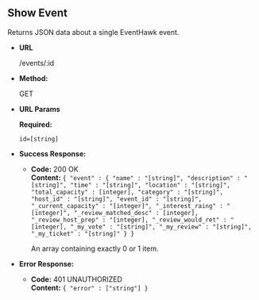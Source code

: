 **Show Event**
----
  Returns JSON data about a single EventHawk event.

* **URL**

  /events/:id

* **Method:**
  
  GET
 
*  **URL Params**

   **Required:**
 
   `id=[string]`

* **Success Response:**

  * **Code:** 200 OK <br />
    **Content:** `{ "event" : { "name" : "[string]", "description" : "[string]", "time" : "[string]", "location" : "[string]", "total_capacity" : [integer], "category" : "[string]", "host_id" : "[string]", "event_id" : "[string]", "_current_capacity" : "[integer]", "_interest_raing" : "[integer]", "_review_matched_desc" : [integer], "_review_host_prep" : "[integer], "_review_would_ret" : "[integer], "_my_vote" : "[string]", "_my_review" : "[string]", "_my_ticket" : "[string]" } }`
    
    An array containing exactly 0 or 1 item.
 
* **Error Response:**

  * **Code:** 401 UNAUTHORIZED <br />
    **Content:** `{ "error" : ["string"] }`
